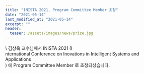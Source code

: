 ```yaml
---
title: "INISTA 2021, Program Committee Member 초청"
date: "2021-05-14"
last_modified_at: "2021-05-14"
excerpt: ""
header:
  teaser: /assets/images/news/prize.jpg
---
```

\\
김상욱 교수님께서 INISTA 2021 (I<br>nternational Conference on Inovations in Intelligent Systems and Applications<br>) 에 Program Committee Member 로 초청되셨습니다.
